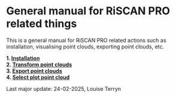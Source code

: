 # General manual for RiSCAN PRO related things

This is a general manual for RiSCAN PRO related actions such as installation, visualising point clouds, exporting point clouds, etc. 

**1. [Installation](1_installation.md)**<br>
**2. [Transform point clouds](2_transform_point_clouds.md)**<br>
**3. [Export point clouds](3_export_point_clouds.md)**<br>
**4. [Select plot point cloud](3_select_plot_point_cloud.md)**<br>

Last major update: 24-02-2025, Louise Terryn